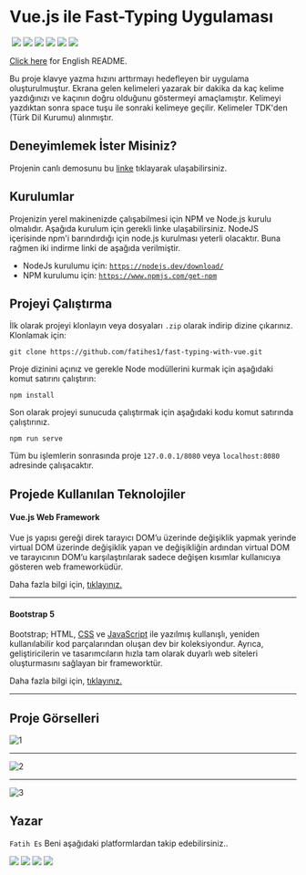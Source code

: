 ﻿
# Vue.js ile Fast-Typing Uygulaması
﻿
![](https://img.shields.io/badge/HTML5-E34F26?style=for-the-badge&logo=html5&logoColor=white)
![](https://img.shields.io/badge/CSS3-1572B6?style=for-the-badge&logo=css3&logoColor=white)
![](https://img.shields.io/badge/JavaScript-F7DF1E?style=for-the-badge&logo=javascript&logoColor=black)
![](https://img.shields.io/badge/Vue.js-35495E?style=for-the-badge&logo=vuedotjs&logoColor=4FC08D)
![](https://img.shields.io/badge/npm-CB3837?style=for-the-badge&logo=npm&logoColor=white)
![](https://img.shields.io/badge/Bootstrap-563D7C?style=for-the-badge&logo=bootstrap&logoColor=white)

[Click here](ReadmeFiles/EN_README.md) for English README.

Bu proje klavye yazma hızını arttırmayı hedefleyen bir uygulama oluşturulmuştur. Ekrana gelen kelimeleri yazarak bir dakika da kaç kelime yazdığınızı ve kaçının doğru olduğunu göstermeyi amaçlamıştır. Kelimeyi yazdıktan sonra space tuşu ile sonraki kelimeye geçilir. Kelimeler TDK'den (Türk Dil Kurumu) alınmıştır.
## Deneyimlemek İster Misiniz?
Projenin canlı demosunu bu [linke](http://fast-typing.ueuo.com/) tıklayarak ulaşabilirsiniz.
## Kurulumlar

Projenizin yerel makinenizde çalışabilmesi için NPM ve Node.js kurulu olmalıdır. Aşağıda kurulum için gerekli linke ulaşabilirsiniz. NodeJS içerisinde npm'i barındırdığı için node.js kurulması yeterli olacaktır. Buna rağmen iki indirme linki de aşağıda verilmiştir.

- NodeJs kurulumu için: [`https://nodejs.dev/download/`](https://nodejs.dev/download/)
- NPM kurulumu için: [`https://www.npmjs.com/get-npm`](https://www.npmjs.com/get-npm)

## Projeyi Çalıştırma
İlk olarak projeyi klonlayın veya dosyaları `.zip` olarak indirip dizine çıkarınız. Klonlamak için: 

`git clone https://github.com/fatihes1/fast-typing-with-vue.git`

Proje dizinini açınız ve gerekle Node modüllerini kurmak için aşağıdaki komut satırını çalıştırın:

`npm install`

Son olarak projeyi sunucuda çalıştırmak için aşağıdaki kodu komut satırında çalıştırınız.

 `npm run serve` 

Tüm bu işlemlerin sonrasında proje `127.0.0.1/8080` veya `localhost:8080` adresinde çalışacaktır.

## Projede Kullanılan Teknolojiler 

#### **Vue.js Web Framework**
Vue js yapısı gereği direk tarayıcı DOM’u üzerinde değişiklik yapmak yerinde virtual DOM üzerinde değişiklik yapan ve değişikliğin ardından virtual DOM ve tarayıcının DOM’u karşılaştırılarak sadece değişen kısımlar kullanıcıya gösteren web frameworküdür.

Daha fazla bilgi için, [tıklayınız.](https://vuejs.org/)

<hr>

#### **Bootstrap 5**
Bootstrap; HTML, [CSS](https://www.argenova.com.tr/css "CSS") ve [JavaScript](https://www.argenova.com.tr/javascript "JavaScript") ile yazılmış kullanışlı, yeniden kullanılabilir kod parçalarından oluşan dev bir koleksiyondur. Ayrıca, geliştiricilerin ve tasarımcıların hızla tam olarak duyarlı web siteleri oluşturmasını sağlayan bir frameworktür.

Daha fazla bilgi için, [tıklayınız.](https://getbootstrap.com/docs/5.0/getting-started/introduction/)
<hr>


## Proje Görselleri

![1](https://user-images.githubusercontent.com/54971670/131974607-c44486d2-a993-4f06-ba02-6bcb86bb3f5c.PNG)
<hr>

![2](https://user-images.githubusercontent.com/54971670/131974611-749aebad-2426-4779-997c-64cfdcde6036.PNG)

<hr>

![3](https://user-images.githubusercontent.com/54971670/131974615-a14d998d-15b7-47cb-a042-f54ed64d0a4b.PNG)


## Yazar
`Fatih Es` Beni aşağıdaki platformlardan takip edebilirsiniz..
<br>

[![](https://img.shields.io/badge/linkedin-%230077B5.svg?&style=for-the-badge&logo=linkedin&logoColor=white)](https://www.linkedin.com/in/fatihes/)
[![](https://img.shields.io/badge/Instagram-E4405F?style=for-the-badge&logo=instagram&logoColor=white)](https://www.instagram.com/fatihtech/)
[![](https://img.shields.io/badge/YouTube-FF0000?style=for-the-badge&logo=youtube&logoColor=white)](https://www.youtube.com/channel/UCpMnisdqsNAGzJfQBkBaOKg)
[![](https://img.shields.io/badge/Medium-12100E?style=for-the-badge&logo=medium&logoColor=white)](https://fatihes.medium.com/)

